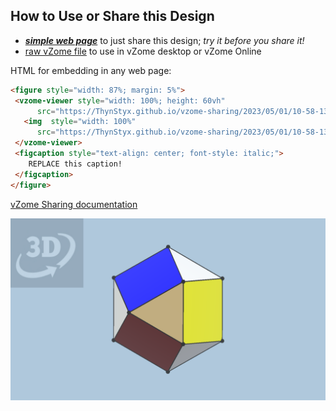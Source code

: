 
## How to Use or Share this Design

 - [***simple web page***](<https://ThynStyx.github.io/vzome-sharing/2023/05/01/10-58-13-Irregular-Triangular-Gyrobicupola/>) to just share this design; *try it before you share it!*
 - [raw vZome file](<https://raw.githubusercontent.com/ThynStyx/vzome-sharing/main/2023/05/01/10-58-13-Irregular-Triangular-Gyrobicupola/Irregular-Triangular-Gyrobicupola.vZome>) to use in vZome desktop or vZome Online
 
 HTML for embedding in any web page:
 ```html
<figure style="width: 87%; margin: 5%">
  <vzome-viewer style="width: 100%; height: 60vh"
       src="https://ThynStyx.github.io/vzome-sharing/2023/05/01/10-58-13-Irregular-Triangular-Gyrobicupola/Irregular-Triangular-Gyrobicupola.vZome" >
    <img  style="width: 100%"
       src="https://ThynStyx.github.io/vzome-sharing/2023/05/01/10-58-13-Irregular-Triangular-Gyrobicupola/Irregular-Triangular-Gyrobicupola.png" >
  </vzome-viewer>
  <figcaption style="text-align: center; font-style: italic;">
     REPLACE this caption!
  </figcaption>
</figure>
 ```

[vZome Sharing documentation](https://vzome.github.io/vzome/sharing.html#how-it-works)

![Image](<Irregular-Triangular-Gyrobicupola.png>)

